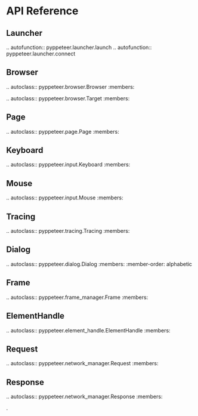 API Reference
=============

Launcher
--------

.. autofunction:: pyppeteer.launcher.launch
.. autofunction:: pyppeteer.launcher.connect

Browser
-------

.. autoclass:: pyppeteer.browser.Browser
   :members:

.. autoclass:: pyppeteer.browser.Target
   :members:


Page
----

.. autoclass:: pyppeteer.page.Page
   :members:

Keyboard
--------

.. autoclass:: pyppeteer.input.Keyboard
   :members:

Mouse
-----

.. autoclass:: pyppeteer.input.Mouse
   :members:

Tracing
-------

.. autoclass:: pyppeteer.tracing.Tracing
   :members:

Dialog
------

.. autoclass:: pyppeteer.dialog.Dialog
   :members:
   :member-order: alphabetic

Frame
-----

.. autoclass:: pyppeteer.frame_manager.Frame
   :members:

ElementHandle
-------------

.. autoclass:: pyppeteer.element_handle.ElementHandle
   :members:

Request
-------

.. autoclass:: pyppeteer.network_manager.Request
   :members:

Response
--------

.. autoclass:: pyppeteer.network_manager.Response
   :members:

.
